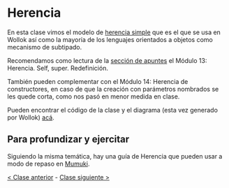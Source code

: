 # Herencia

En esta clase vimos el modelo de [herencia simple](http://wiki.uqbar.org/wiki/articles/herencia.html) que es el que se usa en Wollok así como la mayoría de los lenguajes orientados a objetos como mecanismo de subtipado.

Recomendamos como lectura de la [sección de apuntes](http://www.pdep.com.ar/material/apuntes) el Módulo 13: Herencia. Self, super. Redefinición.

También pueden complementar con el Módulo 14: Herencia de constructores, en caso de que la creación con parámetros nombrados se les quede corta, como nos pasó en menor medida en clase.

Pueden encontrar el código de la clase y el diagrama (esta vez generado por Wollok) [acá](https://github.com/pdep-mit/ejemplos-de-clase-wollok/tree/master/ejemplos-de-clase/src/clase6).

## Para profundizar y ejercitar

Siguiendo la misma temática, hay una guía de Herencia que pueden usar a modo de repaso en [Mumuki](https://mumuki.io/wollok/chapters/31-programacion-con-objetos).

[< Clase anterior](https://github.com/pdep-mit/bitacora-de-clase/blob/master/clase-21.md) - [Clase siguiente >](https://github.com/pdep-mit/bitacora-de-clase/blob/master/clase-23.md)
